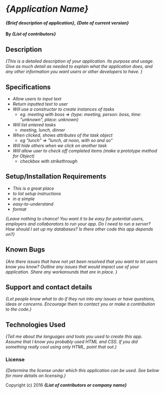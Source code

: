 <!-- template tricks:
-to change pairs to .pairs, "mv pairs .pairs"
-to delete the .git, "rm -rf .git"  -->


# _{Application Name}_

#### _{Brief description of application}, {Date of current version}_

#### By _**{List of contributors}**_

## Description

_{This is a detailed description of your application. Its purpose and usage.  Give as much detail as needed to explain what the application does, and any other information you want users or other developers to have. }_


## Specifications

* _Allow users to input text_
* _Return inputted text to user_
* _Will use a constructor to create instances of tasks_
  * _eg. meeting with boss => {type: meeting, person: boss, time: "unknown", place: unknown}_
* _Will list entered tasks_
  * _meeting, lunch, dinner_
* _When clicked, shows attributes of the task object_
  * _eg "lunch" => "lunch, at noon, with so and so"_
* _Will hide others when we click on another task_
* _Will allow user to check off completed items (make a prototype method for Object)_
  * _checkbox with strikethrough_

## Setup/Installation Requirements

* _This is a great place_
* _to list setup instructions_
* _in a simple_
* _easy-to-understand_
* _format_

_{Leave nothing to chance! You want it to be easy for potential users, employers and collaborators to run your app. Do I need to run a server? How should I set up my databases? Is there other code this app depends on?}_

## Known Bugs

_{Are there issues that have not yet been resolved that you want to let users know you know?  Outline any issues that would impact use of your application.  Share any workarounds that are in place. }_

## Support and contact details

_{Let people know what to do if they run into any issues or have questions, ideas or concerns.  Encourage them to contact you or make a contribution to the code.}_

## Technologies Used

_{Tell me about the languages and tools you used to create this app. Assume that I know you probably used HTML and CSS. If you did something really cool using only HTML, point that out.}_

### License

*{Determine the license under which this application can be used.  See below for more details on licensing.}*

Copyright (c) 2016 **_{List of contributors or company name}_**
